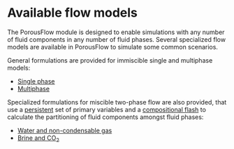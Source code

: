 # Available flow models

The PorousFlow module is designed to enable simulations with any number of fluid
components in any number of fluid phases. Several specialized flow models are available
in PorousFlow to simulate some common scenarios.

General formulations are provided for immiscible single and multiphase models:

- [Single phase](singlephase.md)
- [Multiphase](multiphase.md)

Specialized formulations for miscible two-phase flow are also provided, that use
a [persistent](persistent_variables.md) set of primary variables and a [compositional flash](compositional_flash.md) to calculate the partitioning
of fluid components amongst fluid phases:

- [Water and non-condensable gas](waterncg.md)
- [Brine and CO$_2$](brineco2.md)
